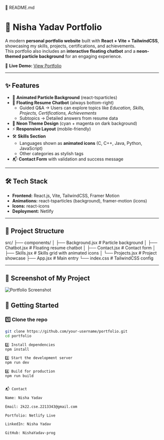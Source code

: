 📄 README.md
# 🚀 Nisha Yadav Portfolio

A modern **personal portfolio website** built with **React + Vite + TailwindCSS**, showcasing my skills, projects, certifications, and achievements.  
This portfolio also includes an **interactive floating chatbot** and a **neon-themed particle background** for an engaging experience.

🔗 **Live Demo:** [View Portfolio](https://68bb0bdf17852ba4cc7b2855--nisha-portfolio2.netlify.app/)

---

## ✨ Features
- 🌌 **Animated Particle Background** (react-tsparticles)
- 💬 **Floating Resume Chatbot** (always bottom-right)
  - Guided Q&A → Users can explore topics like *Education, Skills, Projects, Certifications, Achievements*  
  - Subtopics → Detailed answers from resume data
- 🎨 **Neon Theme Design** (cyan + magenta on dark background)
- ⚡ **Responsive Layout** (mobile-friendly)
- 🛠️ **Skills Section**  
  - Languages shown as **animated icons** (C, C++, Java, Python, JavaScript)  
  - Other categories as stylish tags
- 📬 **Contact Form** with validation and success message

---

## 🛠️ Tech Stack
- **Frontend:** React.js, Vite, TailwindCSS, Framer Motion
- **Animations:** react-tsparticles (background), framer-motion (icons)
- **Icons:** react-icons
- **Deployment:** Netlify

---

## 📂 Project Structure


src/
├── components/
│ ├── Background.jsx # Particle background
│ ├── Chatbot.jsx # Floating resume chatbot
│ ├── Contact.jsx # Contact form
│ ├── Skills.jsx # Skills grid with animated icons
│ └── Projects.jsx # Project showcase
├── App.jsx # Main entry
└── index.css # TailwindCSS config


---
## 📸 Screenshot of My Project

![Portfolio Screenshot](https://drive.google.com/uc?export=view&id=1cXawfAFqAQHtsQtsMNfyVcNDTJsjSTo1)

## 🚀 Getting Started

### 1️⃣ Clone the repo
```bash
git clone https://github.com/your-username/portfolio.git
cd portfolio

2️⃣ Install dependencies
npm install

3️⃣ Start the development server
npm run dev

4️⃣ Build for production
npm run build


📬 Contact

Name: Nisha Yadav

Email: 2k22.cse.2213343@gmail.com

Portfolio: Netlify Live

LinkedIn: Nisha Yadav

GitHub: NishaYadav-prog
